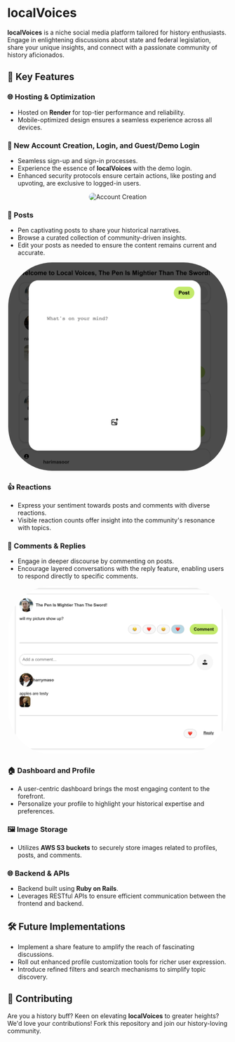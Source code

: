 # localVoices

**localVoices** is a niche social media platform tailored for history enthusiasts. Engage in enlightening discussions about state and federal legislation, share your unique insights, and connect with a passionate community of history aficionados.

## 🌟 Key Features

### 🌐 Hosting & Optimization
- Hosted on **Render** for top-tier performance and reliability.
- Mobile-optimized design ensures a seamless experience across all devices.

### 🚪 New Account Creation, Login, and Guest/Demo Login
- Seamless sign-up and sign-in processes.
- Experience the essence of **localVoices** with the demo login.
- Enhanced security protocols ensure certain actions, like posting and upvoting, are exclusive to logged-in users.

<p align="center">
  <img src="/frontend/src/assets/accountCreation.png" width="500" alt="Account Creation" style="border-radius: 100px;">
</p>

### 📜 Posts
- Pen captivating posts to share your historical narratives.
- Browse a curated collection of community-driven insights.
- Edit your posts as needed to ensure the content remains current and accurate.

<p align="center">
  <img src="/frontend/src/assets/PostModal.png" width="500" alt="Post Modal" style="border-radius: 100px;">
</p>

### 👍 Reactions
- Express your sentiment towards posts and comments with diverse reactions.
- Visible reaction counts offer insight into the community's resonance with topics.

### 💬 Comments & Replies
- Engage in deeper discourse by commenting on posts.
- Encourage layered conversations with the reply feature, enabling users to respond directly to specific comments.

<p align="center">
  <img src="/frontend/src/assets/Reactions-Comments.png" width="500" alt="Reactions and Comments" style="border-radius: 100px;">
</p>

### 🏠 Dashboard and Profile
- A user-centric dashboard brings the most engaging content to the forefront.
- Personalize your profile to highlight your historical expertise and preferences.

### 🖼️ Image Storage
- Utilizes **AWS S3 buckets** to securely store images related to profiles, posts, and comments.

### 🌐 Backend & APIs
- Backend built using **Ruby on Rails**.
- Leverages RESTful APIs to ensure efficient communication between the frontend and backend.

## 🛠️ Future Implementations
- Implement a share feature to amplify the reach of fascinating discussions.
- Roll out enhanced profile customization tools for richer user expression.
- Introduce refined filters and search mechanisms to simplify topic discovery.

## 🤝 Contributing
Are you a history buff? Keen on elevating **localVoices** to greater heights? We'd love your contributions! Fork this repository and join our history-loving community.





